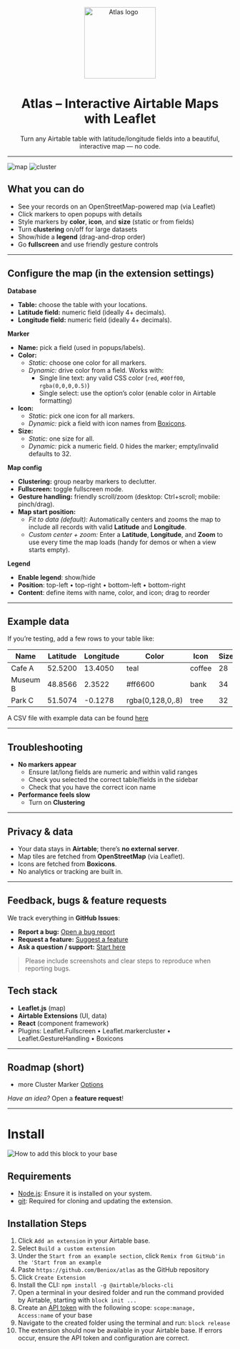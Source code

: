 <p align="center">
  <a href="https://github.com/Beniox/Atlas">
    <img src="media/logo.svg" alt="Atlas logo" width="160">
  </a>
</p>

<h1 align="center">Atlas – Interactive Airtable Maps with Leaflet</h1>
<p align="center">Turn any Airtable table with latitude/longitude fields into a beautiful, interactive map — no code.</p>

---

![map](./media/screenshot1.png)
![cluster](./media/screenshot2.png)


## What you can do

- See your records on an OpenStreetMap-powered map (via Leaflet)
- Click markers to open popups with details
- Style markers by **color**, **icon**, and **size** (static or from fields)
- Turn **clustering** on/off for large datasets
- Show/hide a **legend** (drag-and-drop order)
- Go **fullscreen** and use friendly gesture controls

---


##  Configure the map (in the extension settings)

**Database**

- **Table:** choose the table with your locations.
- **Latitude field:** numeric field (ideally 4+ decimals).
- **Longitude field:** numeric field (ideally 4+ decimals).

**Marker**

- **Name:** pick a field (used in popups/labels).
- **Color:**
    - *Static:* choose one color for all markers.
    - *Dynamic:* drive color from a field. Works with:
        - Single line text: any valid CSS color (`red`, `#00ff00`, `rgba(0,0,0,0.5)`)
        - Single select: use the option’s color (enable color in Airtable formatting)
- **Icon:**
    - *Static:* pick one icon for all markers.
    - *Dynamic:* pick a field with icon names from [Boxicons](https://v2.boxicons.com/).
- **Size:**
    - *Static:* one size for all.
    - *Dynamic:* pick a numeric field. 0 hides the marker; empty/invalid defaults to 32.

**Map config**

- **Clustering:** group nearby markers to declutter.
- **Fullscreen:** toggle fullscreen mode.
- **Gesture handling:** friendly scroll/zoom (desktop: Ctrl+scroll; mobile: pinch/drag).
- **Map start position:** 
  - *Fit to data (default):* Automatically centers and zooms the map to include all records with valid **Latitude** and **Longitude**.
  - *Custom center + zoom:* Enter a **Latitude**, **Longitude**, and **Zoom** to use every time the map loads (handy for demos or when a view starts empty).

**Legend**

- **Enable legend**: show/hide
- **Position**: top-left • top-right • bottom-left • bottom-right
- **Content**: define items with name, color, and icon; drag to reorder

---


## Example data

If you’re testing, add a few rows to your table like:

| Name     | Latitude | Longitude | Color            | Icon | Size |
| -------- | -------- | --------- | ---------------- | ---- | ---- |
| Cafe A   | 52.5200  | 13.4050   | teal             | coffee | 28   |
| Museum B | 48.8566  | 2.3522    | #ff6600          | bank | 34   |
| Park C   | 51.5074  | -0.1278   | rgba(0,128,0,.8) | tree | 32   |



A CSV file with example data can be found [here](./examples/uk_locations.csv)

---

## Troubleshooting

- **No markers appear**
    - Ensure lat/long fields are numeric and within valid ranges
    - Check you selected the correct table/fields in the sidebar
    - Check that you have the correct icon name
- **Performance feels slow**
    - Turn on **Clustering**

---

## Privacy & data

- Your data stays in **Airtable**; there’s **no external server**.
- Map tiles are fetched from **OpenStreetMap** (via Leaflet).
- Icons are fetched from **Boxicons**.
- No analytics or tracking are built in.

---

##  Feedback, bugs & feature requests

We track everything in **GitHub Issues**:

- **Report a bug:** [Open a bug report](../../issues/new?template=bug_report.md)
- **Request a feature:** [Suggest a feature](../../issues/new?template=feature_request.md)
- **Ask a question / support:** [Start here](../../issues/new?template=help-request.md)

> Please include screenshots and clear steps to reproduce when reporting bugs.


##  Tech stack

- **Leaflet.js** (map)
- **Airtable Extensions** (UI, data)
- **React** (component framework)
- Plugins: Leaflet.Fullscreen • Leaflet.markercluster • Leaflet.GestureHandling • Boxicons

---

## Roadmap (short)

- more Cluster Marker [Options](https://github.com/Leaflet/Leaflet.markercluster?tab=readme-ov-file#other-options) 

*Have an idea?* Open a **feature request**!

---

# Install

![How to add this block to your base](media/installing.png)

## Requirements
- [Node.js](https://nodejs.org/en/download): Ensure it is installed on your system.
- [git](https://git-scm.com/): Required for cloning and updating the extension.


## Installation Steps
1. Click `Add an extension` in your Airtable base.
2. Select `Build a custom extension`
3. Under the `Start from an example section`, click `Remix from GitHub'in the 'Start from an example`
4. Paste `https://github.com/Beniox/atlas` as the GitHub repository
5. Click `Create Extension`
6. Install the CLI: `npm install -g @airtable/blocks-cli`
7. Open a terminal in your desired folder and run the command provided by Airtable, starting with `block init ...`
8. Create an [API token](https://airtable.com/create/tokens) with the following scope: `scope:manage, Access:name` of your base
9. Navigate to the created folder using the terminal and run: `block release`
10. The extension should now be available in your Airtable base. If errors occur, ensure the API token and configuration are correct.

[//]: # (## Update)

[//]: # ()
[//]: # (To update the extension, open a terminal in the folder and run:)

[//]: # (```npm)
[//]: # (npm run update)

[//]: # ()
[//]: # (```)

[//]: # (This will fetch the latest version from the repository, override your local version, and upload it to your Airtable base.)
